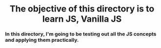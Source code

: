 <h1 align="center">The objective of this directory is to learn JS, Vanilla JS</h1>

<h3>In this directory, I'm going to be testing out all the JS concepts and applying them practically.</h3>